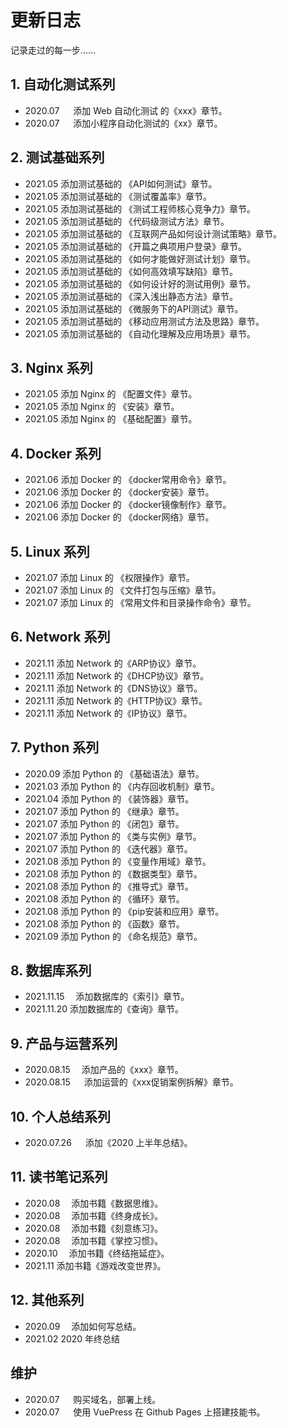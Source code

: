 # 更新日志

记录走过的每一步……

## 1. 自动化测试系列

* 2020.07 &emsp; 添加 Web 自动化测试 的《xxx》章节。
* 2020.07 &emsp; 添加小程序自动化测试的《xx》章节。

## 2. 测试基础系列

* 2021.05 添加测试基础的 《API如何测试》章节。
* 2021.05 添加测试基础的 《测试覆盖率》章节。
* 2021.05 添加测试基础的 《测试工程师核心竞争力》章节。
* 2021.05 添加测试基础的 《代码级测试方法》章节。
* 2021.05 添加测试基础的 《互联网产品如何设计测试策略》章节。
* 2021.05 添加测试基础的 《开篇之典项用户登录》章节。
* 2021.05 添加测试基础的 《如何才能做好测试计划》章节。
* 2021.05 添加测试基础的 《如何高效填写缺陷》章节。
* 2021.05 添加测试基础的 《如何设计好的测试用例》章节。
* 2021.05 添加测试基础的 《深入浅出静态方法》章节。
* 2021.05 添加测试基础的 《微服务下的API测试》章节。
* 2021.05 添加测试基础的 《移动应用测试方法及思路》章节。
* 2021.05 添加测试基础的 《自动化理解及应用场景》章节。

## 3. Nginx 系列

* 2021.05 添加 Nginx 的 《配置文件》章节。
* 2021.05 添加 Nginx 的 《安装》章节。
* 2021.05 添加 Nginx 的 《基础配置》章节。

## 4. Docker 系列

* 2021.06 添加 Docker 的 《docker常用命令》章节。
* 2021.06 添加 Docker 的 《docker安装》章节。
* 2021.06 添加 Docker 的 《docker镜像制作》章节。
* 2021.06 添加 Docker 的 《docker网络》章节。

## 5. Linux 系列

+ 2021.07 添加 Linux 的 《权限操作》章节。 
+ 2021.07 添加 Linux 的 《文件打包与压缩》章节。
+ 2021.07 添加 Linux 的 《常用文件和目录操作命令》章节。

## 6. Network 系列

+ 2021.11 添加 Network 的《ARP协议》章节。
+ 2021.11 添加 Network 的《DHCP协议》章节。
+ 2021.11 添加 Network 的《DNS协议》章节。
+ 2021.11 添加 Network 的《HTTP协议》章节。
+ 2021.11 添加 Network 的《IP协议》章节。

## 7. Python 系列

+ 2020.09      添加 Python 的 《基础语法》章节。
+ 2021.03      添加 Python 的 《内存回收机制》章节。
+ 2021.04      添加 Python 的 《装饰器》章节。
+ 2021.07      添加 Python 的 《继承》章节。
+ 2021.07      添加 Python 的 《闭包》章节。
+ 2021.07      添加 Python 的 《类与实例》章节。
+ 2021.07      添加 Python 的 《迭代器》章节。
+ 2021.08      添加 Python 的 《变量作用域》章节。
+ 2021.08      添加 Python 的 《数据类型》章节。
+ 2021.08      添加 Python 的 《推导式》章节。
+ 2021.08      添加 Python 的 《循环》章节。
+ 2021.08      添加 Python 的 《pip安装和应用》章节。
+ 2021.08      添加 Python 的 《函数》章节。
+ 2021.09      添加 Python 的 《命名规范》章节。



## 8. 数据库系列

+ 2021.11.15&emsp; 添加数据库的《索引》章节。
+ 2021.11.20     添加数据库的《查询》章节。

## 9. 产品与运营系列

* 2020.08.15&emsp; 添加产品的《xxx》章节。
* 2020.08.15 &emsp; 添加运营的《xxx促销案例拆解》章节。

## 10. 个人总结系列

* 2020.07.26 &emsp; 添加《2020 上半年总结》。

## 11. 读书笔记系列

* 2020.08 &emsp;添加书籍《数据思维》。
* 2020.08 &emsp;添加书籍《终身成长》。
* 2020.08 &emsp;添加书籍《刻意练习》。
* 2020.08 &emsp;添加书籍《掌控习惯》。
* 2020.10 &emsp;添加书籍《终结拖延症》。
* 2021.11     添加书籍《游戏改变世界》。

## 12. 其他系列

* 2020.09 &emsp;添加如何写总结。
* 2021.02     2020 年终总结

## 维护

* 2020.07 &emsp; 购买域名，部署上线。
* 2020.07 &emsp; 使用 VuePress 在 Github Pages 上搭建技能书。
